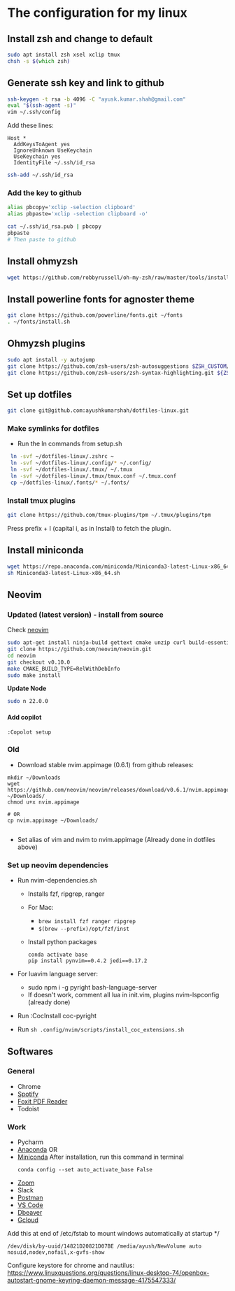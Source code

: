 # The configuration for my linux

<!-- ## First, change bash to zsh (Linux) --> 
<!-- ``` -->
<!-- sudo apt install -y zsh -->
<!-- chsh -s $(which zsh) -->
<!-- ``` -->
<!-- ## Logout and login, then run setup.sh -->
<!-- ``` -->
<!-- chmod +x ~/Desktop/dotfiles-linux/setup.sh -->
<!-- . ~/Desktop/dotfiles-linux/setup.sh -->
<!-- ``` -->

<!-- ## Repeated steps -->
<!-- [Add ssh key to github](https://help.github.com/en/github/authenticating-to-github/generating-a-new-ssh-key-and-adding-it-to-the-ssh-agent) -->

## Install zsh and change to default

```zsh
sudo apt install zsh xsel xclip tmux
chsh -s $(which zsh)
```

## Generate ssh key and link to github

```zsh
ssh-keygen -t rsa -b 4096 -C "ayusk.kumar.shah@gmail.com"
eval "$(ssh-agent -s)"
vim ~/.ssh/config
```

Add these lines:
```
Host *
  AddKeysToAgent yes
  IgnoreUnknown UseKeychain
  UseKeychain yes
  IdentityFile ~/.ssh/id_rsa
```

```zsh
ssh-add ~/.ssh/id_rsa
```

### Add the key to github

```zsh
alias pbcopy='xclip -selection clipboard'
alias pbpaste='xclip -selection clipboard -o'

cat ~/.ssh/id_rsa.pub | pbcopy
pbpaste
# Then paste to github
```

## Install ohmyzsh
```zsh
wget https://github.com/robbyrussell/oh-my-zsh/raw/master/tools/install.sh -O - | zsh
```

## Install powerline fonts for agnoster theme

```zsh
git clone https://github.com/powerline/fonts.git ~/fonts
. ~/fonts/install.sh
```

## Ohmyzsh plugins

```zsh
sudo apt install -y autojump
git clone https://github.com/zsh-users/zsh-autosuggestions $ZSH_CUSTOM/plugins/zsh-autosuggestions
git clone https://github.com/zsh-users/zsh-syntax-highlighting.git ${ZSH_CUSTOM:-~/.oh-my-zsh/custom}/plugins/zsh-syntax-highlighting
```

## Set up dotfiles

```zsh
git clone git@github.com:ayushkumarshah/dotfiles-linux.git
```

### Make symlinks for dotfiles
- Run the ln commands from setup.sh
 
 ```zsh
  ln -svf ~/dotfiles-linux/.zshrc ~
  ln -svf ~/dotfiles-linux/.config/* ~/.config/
  ln -svf ~/dotfiles-linux/.tmux/ ~/.tmux
  ln -svf ~/dotfiles-linux/.tmux/tmux.conf ~/.tmux.conf
  cp ~/dotfiles-linux/.fonts/* ~/.fonts/
 ```
### Install tmux plugins

```zsh
git clone https://github.com/tmux-plugins/tpm ~/.tmux/plugins/tpm
```

Press prefix + I (capital i, as in Install) to fetch the plugin.

## Install miniconda
```zsh
wget https://repo.anaconda.com/miniconda/Miniconda3-latest-Linux-x86_64.sh
sh Miniconda3-latest-Linux-x86_64.sh
```

## Neovim
### Updated (latest version) - install from source

Check [neovim](https://github.com/neovim/neovim/blob/master/INSTALL.md#install-from-source)

```bash
sudo apt-get install ninja-build gettext cmake unzip curl build-essential
git clone https://github.com/neovim/neovim.git
cd neovim
git checkout v0.10.0
make CMAKE_BUILD_TYPE=RelWithDebInfo
sudo make install
```

**Update Node**
```bash
sudo n 22.0.0
```

#### Add copilot
```vim
:Copolot setup
```

### Old
- Download stable nvim.appimage (0.6.1) from github releases:
```  
mkdir ~/Downloads
wget https://github.com/neovim/neovim/releases/download/v0.6.1/nvim.appimage ~/Downloads/
chmod u+x nvim.appimage

# OR
cp nvim.appimage ~/Downloads/


```

- Set alias of vim and nvim to nvim.appimage (Already done in dotfiles above)

### Set up neovim dependencies

- Run nvim-dependencies.sh
  - Installs fzf, ripgrep, ranger
  - For Mac: 
    - `brew install fzf ranger ripgrep`
    - `$(brew --prefix)/opt/fzf/inst`

  - Install python packages
    ```
    conda activate base
    pip install pynvim==0.4.2 jedi==0.17.2
    ```

- For luavim language server:
  * sudo npm i -g pyright bash-language-server
  * If doesn't work, comment all lua in init.vim, plugins nvim-lspconfig
      (already done)
- Run :CocInstall coc-pyright
- Run `sh .config/nvim/scripts/install_coc_extensions.sh`

## Softwares

### General
* Chrome
* [Spotify](http://www.spotify.com/download?_ga=2.119251337.1285576053.1579697598-1908647167.1579697598)
* [Foxit PDF Reader](https://www.foxitsoftware.com/pdf-reader/)
* Todoist

### Work
* Pycharm
* [Anaconda](https://www.anaconda.com/distribution/#download-section) OR
* [Miniconda](https://docs.conda.io/en/latest/miniconda.html)
  After installation, run this command in terminal
  ```
  conda config --set auto_activate_base False
  ```
* [Zoom](https://zoom.us/download)
* Slack
* [Postman](https://www.getpostman.com/downloads/)
* [VS Code](https://code.visualstudio.com/download)
* [Dbeaver](https://dbeaver.io/download/)
* [Gcloud](https://cloud.google.com/sdk/install#installation_options)
  
Add this at end of /etc/fstab  to mount windows automatically at startup */
```
/dev/disk/by-uuid/14821D20821D07BE /media/ayush/NewVolume auto nosuid,nodev,nofail,x-gvfs-show 
```

Configure keystore for chrome and nautilus: 
https://www.linuxquestions.org/questions/linux-desktop-74/openbox-autostart-gnome-keyring-daemon-message-4175547333/
